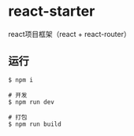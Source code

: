 # react-starter
react项目框架（react + react-router）

## 运行

    $ npm i
    
    # 开发
    $ npm run dev 
    
    # 打包
    $ npm run build
